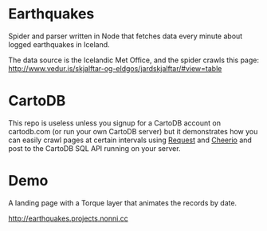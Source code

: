 # Earthquakes
Spider and parser written in Node that fetches data every minute about logged earthquakes in Iceland. 

The data source is the Icelandic Met Office, and the spider crawls this page: http://www.vedur.is/skjalftar-og-eldgos/jardskjalftar/#view=table

# CartoDB
This repo is useless unless you signup for a CartoDB account on cartodb.com (or run your own CartoDB server) but it demonstrates how you can easily crawl pages at certain intervals using <a href="https://www.npmjs.com/package/request">Request</a> and <a href="https://www.npmjs.com/package/cheerio">Cheerio</a> and post to the CartoDB SQL API running on your server.

# Demo
A landing page with a Torque layer that animates the records by date.

http://earthquakes.projects.nonni.cc
